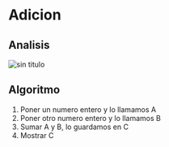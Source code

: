 # Adicion

##  Analisis
![sin titulo](https://cloud.githubusercontent.com/assets/18445585/24583530/8e43e84a-1723-11e7-8d26-50f5c5be6419.png)

## Algoritmo
1) Poner un numero entero y lo llamamos A
2) Poner otro numero entero y lo llamamos B
3) Sumar A y B, lo guardamos en C
4) Mostrar C
